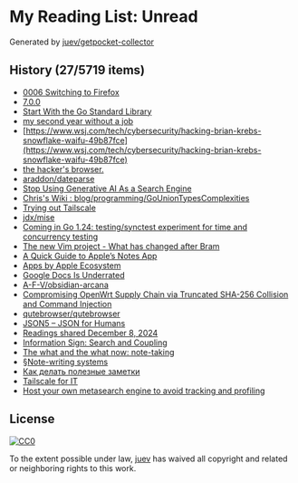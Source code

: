 # My Reading List: Unread

Generated by [juev/getpocket-collector](https://github.com/juev/getpocket-collector)

## History (27/5719 items)

- [0006 Switching to Firefox](https://asindu.xyz/posts/switching-to-firefox/)
- [7.0.0](https://github.com/Mathics3/mathics-core/releases/tag/7.0.0)
- [Start With the Go Standard Library](https://matthewsanabria.dev/posts/start-with-the-go-standard-library/)
- [my second year without a job](https://shilin.ca/my-second-year-without-job/)
- [https://www.wsj.com/tech/cybersecurity/hacking-brian-krebs-snowflake-waifu-49b87fce](https://www.wsj.com/tech/cybersecurity/hacking-brian-krebs-snowflake-waifu-49b87fce)
- [the hacker's browser.](https://nyxt.atlas.engineer/)
- [araddon/dateparse](https://github.com/araddon/dateparse)
- [Stop Using Generative AI As a Search Engine](https://www.theverge.com/2024/12/5/24313222/chatgpt-pardon-biden-bush-esquire)
- [Chris's Wiki : blog/programming/GoUnionTypesComplexities](https://utcc.utoronto.ca/~cks/space/blog/programming/GoUnionTypesComplexities)
- [Trying out Tailscale](https://blog.uvokchee.de/2024/12/trying-out-tailscale.html)
- [jdx/mise](https://github.com/jdx/mise)
- [Coming in Go 1.24: testing/synctest experiment for time and concurrency testing](https://danp.net/posts/synctest-experiment/)
- [The new Vim project - What has changed after Bram](https://youtu.be/bopbmRyHQog)
- [A Quick Guide to Apple’s Notes App](https://nerdymomocat.github.io/posts/a-quick-guide-to-apples-notes-app/)
- [Apps by Apple Ecosystem](https://nerdymomocat.github.io/posts/apps-by-apple-ecosystem/)
- [Google Docs Is Underrated](https://nerdymomocat.github.io/posts/gdocs_are_underrated/)
- [A-F-V/obsidian-arcana](https://github.com/A-F-V/obsidian-arcana)
- [Compromising OpenWrt Supply Chain via Truncated SHA-256 Collision and Command Injection](https://flatt.tech/research/posts/compromising-openwrt-supply-chain-sha256-collision/)
- [qutebrowser/qutebrowser](https://github.com/qutebrowser/qutebrowser)
- [JSON5 – JSON for Humans](https://json5.org/)
- [Readings shared December 8, 2024](https://jaalonso.github.io/vestigium/posts/2024/12/08-readings_shared_12-08-24/)
- [Information Sign: Search and Coupling](https://leni.sh/post/information-sign.01-coupling/)
- [The what and the what now: note-taking](https://cassidoo.co/post/note-takers-are-data-hoarders/)
- [§Note-writing systems](https://notes.andymatuschak.org/%C2%A7Note-writing_systems)
- [Как делать полезные заметки](https://www.mann-ivanov-ferber.ru/catalog/product/kak-delat-poleznye-zametki/)
- [Tailscale for IT](https://tailscale.com/solutions/it)
- [Host your own metasearch engine to avoid tracking and profiling](https://tailscale.com/blog/video-searxng)

## License

[![CC0](https://mirrors.creativecommons.org/presskit/buttons/88x31/svg/cc-zero.svg)](https://creativecommons.org/publicdomain/zero/1.0/)

To the extent possible under law, [juev](https://github.com/juev) has waived all copyright and related or neighboring rights to this work.
